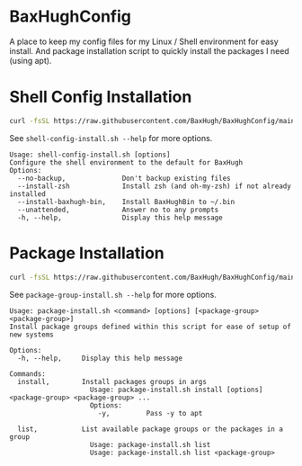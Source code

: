 # BaxHughConfig
A place to keep my config files for my Linux / Shell environment for easy install.
And package installation script to quickly install the packages I need (using apt).

# Shell Config Installation
```bash
curl -fsSL https://raw.githubusercontent.com/BaxHugh/BaxHughConfig/main/shell-config-install.sh | bash -s --install-zsh
```
See `shell-config-install.sh --help` for more options.
```
Usage: shell-config-install.sh [options]
Configure the shell environment to the default for BaxHugh
Options:
  --no-backup,              Don't backup existing files
  --install-zsh             Install zsh (and oh-my-zsh) if not already installed
  --install-baxhugh-bin,    Install BaxHughBin to ~/.bin
  --unattended,             Answer no to any prompts
  -h, --help,               Display this help message
```

# Package Installation
```bash
curl -fsSL https://raw.githubusercontent.com/BaxHugh/BaxHughConfig/main/package-group-install.sh | bash -s -- install -y cli-basic cli-dev decoding
```
See `package-group-install.sh --help` for more options.
```
Usage: package-install.sh <command> [options] [<package-group> <package-group>]
Install package groups defined within this script for ease of setup of new systems

Options:
  -h, --help,     Display this help message

Commands:
  install,        Install packages groups in args
                    Usage: package-install.sh install [options] <package-group> <package-group> ...
                    Options:
                      -y,         Pass -y to apt

  list,           List available package groups or the packages in a group
                    Usage: package-install.sh list
                    Usage: package-install.sh list <package-group>
```
